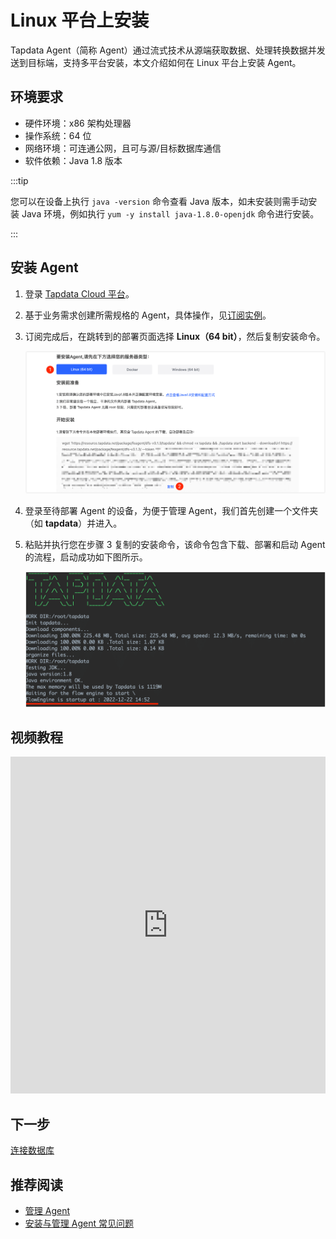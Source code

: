 # Linux 平台上安装

Tapdata Agent（简称 Agent）通过流式技术从源端获取数据、处理转换数据并发送到目标端，支持多平台安装，本文介绍如何在 Linux 平台上安装 Agent。

## 环境要求

- 硬件环境：x86 架构处理器
- 操作系统：64 位
- 网络环境：可连通公网，且可与源/目标数据库通信
- 软件依赖：Java 1.8 版本

:::tip

您可以在设备上执行 `java -version` 命令查看 Java 版本，如未安装则需手动安装 Java 环境，例如执行 `yum -y install java-1.8.0-openjdk` 命令进行安装。

:::

## 安装 Agent

1. 登录 [Tapdata Cloud 平台](https://cloud.tapdata.net/console/v3/)。

2. 基于业务需求创建所需规格的 Agent，具体操作，见[订阅实例](../../billing/purchase.md)。

3. 订阅完成后，在跳转到的部署页面选择 **Linux（64 bit）**，然后复制安装命令。

   ![复制安装命令](../../images/agent_on_linux_cn.png)

4. 登录至待部署 Agent 的设备，为便于管理 Agent，我们首先创建一个文件夹（如 **tapdata**）并进入。

5. 粘贴并执行您在步骤 3 复制的安装命令，该命令包含下载、部署和启动 Agent 的流程，启动成功如下图所示。

   ![Agent 启动成功](../../images/agent_started_on_linux.png)




## 视频教程
<iframe      src="https://20778419.s21v.faiusr.com/58/2/ABUIABA6GAAgqJSHkQYo5JeGyQc.mp4"   width="100%"      height="539"      frameborder="0"    allowfullscreen="true"  > </iframe>

## 下一步

[连接数据库](../connect-database.md)

## 推荐阅读

* [管理 Agent](../../user-guide/manage-agent.md)
* [安装与管理 Agent 常见问题](../../faq/agent-installation.md)

